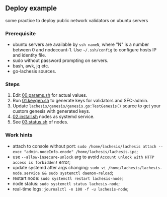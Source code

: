 ## Deploy example

some practice to deploy public network validators on ubuntu servers


### Prerequisite

 - ubuntu servers are available by `ssh nameN`, where "N" is a number between 0 and nodecount-1.
   Use `~/.ssh/config` to configure hosts IP and identity file.
 - sudo without password prompting on servers.
 - bash, awk, jq etc.
 - go-lachesis sources.


### Steps

1. Edit [00.params.sh](./00.params.sh) for actual values.
2. Run [01.keygen.sh](./01.keygen.sh) to generate keys for validators and SFC-admin.
3. Update `lachesis/genesis/genesis.go:TestGenesis()` source to get your custom genesis with generated keys.
4. [02.install.sh](./02.install.sh) nodes as systemd service.
5. See [03.status.sh](./03.status.sh) of nodes.


### Work hints

 - attach to console without port: `sudo /home/lachesis/lachesis attach --exec "admin.nodeInfo.enode" /home/lachesis/lachesis.ipc`;
 - use `--allow-insecure-unlock` arg to avoid `Account unlock with HTTP access is forbidden!` error;
 - update systemd after args changing: `sudo vi /home/lachesis/lachesis-node.service && sudo systemctl daemon-reload`;
 - restart node: `sudo systemctl restart lachesis-node`;
 - node status: `sudo systemctl status lachesis-node`;
 - real-time logs: `journalctl -n 100 -f -u lachesis-node`;
